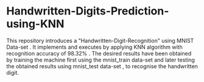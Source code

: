 # Handwritten-Digits-Prediction-using-KNN
This repository introduces a "Handwritten-Digit-Recognition" using MNIST Data-set . It implements and executes by applying KNN algorithm with recognition accuracy of 98.32% . The desired results have been obtained by training the machine first using the mnist_train data-set and later testing the obtained results using mnist_test data-set , to recognise the handwritten digit.
